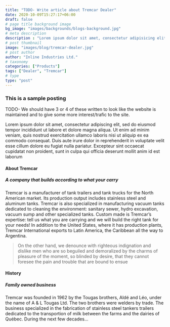 ```yaml
---
title: "TODO- Write article about Tremcar Dealer"
date: 2020-10-09T15:27:17+06:00
draft: false
# page title background image
bg_image: "images/backgrounds/blogs-background.jpg"
# meta description
description : "Lorem ipsum dolor sit amet, consectetur adipisicing elit, sed do eiusmod tempor incididunt ut labore. dolore magna aliqua. Ut enim ad minim veniam, quis nostrud."
# post thumbnail
image: "images/blog/tremcar-dealer.jpg"
# post author
author: "Inline Industries Ltd."
# taxonomy
categories: ["Products"]
tags: ["Dealer", "Tremcar"]
# type
type: "post"
---
```


### This is a sample posting

TODO- We should have 3 or 4 of these written to look like the website is maintained and to give some more interest/trafic to the site.

Lorem ipsum dolor sit amet, consectetur adipiscing elit, sed do eiusmod tempor incididunt ut labore et dolore magna aliqua. Ut enim ad minim veniam, quis nostrud exercitation ullamco laboris nisi ut aliquip ex ea commodo consequat. Duis aute irure dolor in reprehenderit in voluptate velit esse cillum dolore eu fugiat nulla pariatur. Excepteur sint occaecat cupidatat non proident, sunt in culpa qui officia deserunt mollit anim id est laborum


#### About Tremcar
##### A company that builds according to what your carry
Tremcar is a manufacturer of tank trailers and tank trucks for the North American market. Its production output includes stainless steel and aluminum tanks. Tremcar is also specialized in manufacturing vacuum tanks dedicated to cleaning the environment: sanitary sewer, hydro excavation, vacuum sump and other specialized tanks. Custom made is Tremcar’s expertise: tell us what you are carrying and we will build the right tank for your needs! In addition to the United States, where it has production plants, Tremcar International exports to Latin America, the Caribbean all the way to Argentina.


> On the other hand, we denounce with righteous indignation and dislike men who are so beguiled and demoralized by the charms of pleasure of the moment, so blinded by desire, that they cannot foresee the pain and trouble that are bound to ensue

#### History
##### Family owned business
Tremcar was founded in 1962 by the Tougas brothers, Aldé and Léo, under the name of A & L Tougas Ltd. The two brothers were welders by trade. The business specialized in the fabrication of stainless steel tankers trailers dedicated to the transportion of milk between the farms and the dairies of Québec. During the next few decades…
